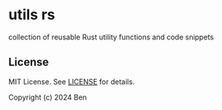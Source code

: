 # utils rs

collection of reusable Rust utility functions and code snippets

## License

MIT License. See [LICENSE](LICENSE) for details.

Copyright (c) 2024 Ben
